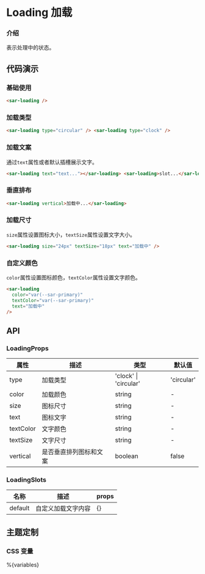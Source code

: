 # Loading 加载

### 介绍

表示处理中的状态。

## 代码演示

### 基础使用

```html
<sar-loading />
```

### 加载类型

```html
<sar-loading type="circular" /> <sar-loading type="clock" />
```

### 加载文案

通过`text`属性或者默认插槽展示文字。

```html
<sar-loading text="text..."></sar-loading> <sar-loading>slot...</sar-loading>
```

### 垂直排布

```html
<sar-loading vertical>加载中...</sar-loading>
```

### 加载尺寸

`size`属性设置图标大小，`textSize`属性设置文字大小。

```html
<sar-loading size="24px" textSize="18px" text="加载中" />
```

### 自定义颜色

`color`属性设置图标颜色，`textColor`属性设置文字颜色。

```html
<sar-loading
  color="var(--sar-primary)"
  textColor="var(--sar-primary)"
  text="加载中"
/>
```

## API

### LoadingProps

| 属性      | 描述                   | 类型                  | 默认值     |
| --------- | ---------------------- | --------------------- | ---------- |
| type      | 加载类型               | 'clock' \| 'circular' | 'circular' |
| color     | 加载颜色               | string                | -          |
| size      | 图标尺寸               | string                | -          |
| text      | 图标文字               | string                | -          |
| textColor | 文字颜色               | string                | -          |
| textSize  | 文字尺寸               | string                | -          |
| vertical  | 是否垂直排列图标和文案 | boolean               | false      |

### LoadingSlots

| 名称    | 描述               | props |
| ------- | ------------------ | ----- |
| default | 自定义加载文字内容 | {}    |

## 主题定制

### CSS 变量

%{variables}
